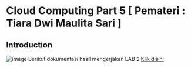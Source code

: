 # Cloud Computing Part 5 [ Pemateri : Tiara Dwi Maulita Sari ]

## Introduction
![image](https://github.com/silvyameliaperdani/100DaysOfCloud/assets/121029600/2a08b64a-a9fd-48cb-be93-eb67f3e0a8c7)
Berikut dokumentasi hasil mengerjakan LAB 2 
[Klik disini](https://docs.google.com/document/d/1qa4hcIruFBFRXMyjpQXn-WjbOGCaff6c--CNR0fdpXo/edit?usp=sharing)
